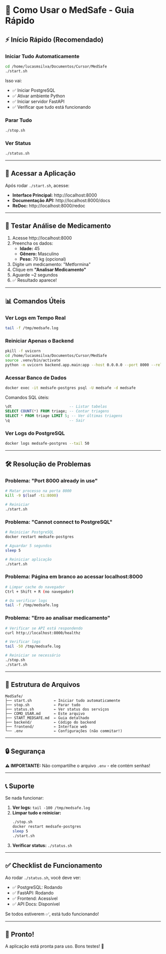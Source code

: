 # 🚀 Como Usar o MedSafe - Guia Rápido

## ⚡ Início Rápido (Recomendado)

### Iniciar Tudo Automaticamente
```bash
cd /home/lucasmsilva/Documentos/Cursor/MedSafe
./start.sh
```

Isso vai:
- ✅ Iniciar PostgreSQL
- ✅ Ativar ambiente Python
- ✅ Iniciar servidor FastAPI
- ✅ Verificar que tudo está funcionando

### Parar Tudo
```bash
./stop.sh
```

### Ver Status
```bash
./status.sh
```

---

## 🎯 Acessar a Aplicação

Após rodar `./start.sh`, acesse:

- **Interface Principal:** http://localhost:8000
- **Documentação API:** http://localhost:8000/docs
- **ReDoc:** http://localhost:8000/redoc

---

## 🧪 Testar Análise de Medicamento

1. Acesse http://localhost:8000
2. Preencha os dados:
   - **Idade:** 45
   - **Gênero:** Masculino
   - **Peso:** 70 kg (opcional)
3. Digite um medicamento: "Metformina"
4. Clique em **"Analisar Medicamento"**
5. Aguarde ~2 segundos
6. ✅ Resultado aparece!

---

## 📊 Comandos Úteis

### Ver Logs em Tempo Real
```bash
tail -f /tmp/medsafe.log
```

### Reiniciar Apenas o Backend
```bash
pkill -f uvicorn
cd /home/lucasmsilva/Documentos/Cursor/MedSafe
source .venv/bin/activate
python -m uvicorn backend.app.main:app --host 0.0.0.0 --port 8000 --reload
```

### Acessar Banco de Dados
```bash
docker exec -it medsafe-postgres psql -U medsafe -d medsafe
```

Comandos SQL úteis:
```sql
\dt                          -- Listar tabelas
SELECT COUNT(*) FROM triage; -- Contar triagens
SELECT * FROM triage LIMIT 5; -- Ver últimas triagens
\q                           -- Sair
```

### Ver Logs do PostgreSQL
```bash
docker logs medsafe-postgres --tail 50
```

---

## 🛠️ Resolução de Problemas

### Problema: "Port 8000 already in use"
```bash
# Matar processo na porta 8000
kill -9 $(lsof -ti:8000)

# Reiniciar
./start.sh
```

### Problema: "Cannot connect to PostgreSQL"
```bash
# Reiniciar PostgreSQL
docker restart medsafe-postgres

# Aguardar 5 segundos
sleep 5

# Reiniciar aplicação
./start.sh
```

### Problema: Página em branco ao acessar localhost:8000
```bash
# Limpar cache do navegador
Ctrl + Shift + R (no navegador)

# Ou verificar logs
tail -f /tmp/medsafe.log
```

### Problema: "Erro ao analisar medicamento"
```bash
# Verificar se API está respondendo
curl http://localhost:8000/healthz

# Verificar logs
tail -50 /tmp/medsafe.log

# Reiniciar se necessário
./stop.sh
./start.sh
```

---

## 📁 Estrutura de Arquivos

```
MedSafe/
├── start.sh          ← Iniciar tudo automaticamente
├── stop.sh           ← Parar tudo
├── status.sh         ← Ver status dos serviços
├── COMO_USAR.md      ← Este arquivo
├── START_MEDSAFE.md  ← Guia detalhado
├── backend/          ← Código do backend
├── frontend/         ← Interface web
└── .env              ← Configurações (não commitar!)
```

---

## 🔒 Segurança

**⚠️ IMPORTANTE:** Não compartilhe o arquivo `.env` - ele contém senhas!

---

## 📞 Suporte

Se nada funcionar:

1. **Ver logs:** `tail -100 /tmp/medsafe.log`
2. **Limpar tudo e reiniciar:**
   ```bash
   ./stop.sh
   docker restart medsafe-postgres
   sleep 5
   ./start.sh
   ```
3. **Verificar status:** `./status.sh`

---

## ✅ Checklist de Funcionamento

Ao rodar `./status.sh`, você deve ver:

- ✅ PostgreSQL: Rodando
- ✅ FastAPI: Rodando  
- ✅ Frontend: Acessível
- ✅ API Docs: Disponível

Se todos estiverem ✅, está tudo funcionando!

---

## 🎉 Pronto!

A aplicação está pronta para uso. Bons testes! 🚀

